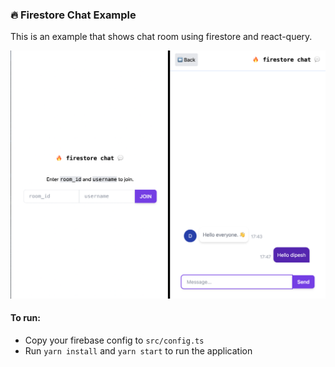 ### 🔥 Firestore Chat Example
This is an example that shows chat room using firestore and react-query.

![screenshot](screenshot.png)

#### To run:
- Copy your firebase config to `src/config.ts`
- Run `yarn install` and `yarn start` to run the application